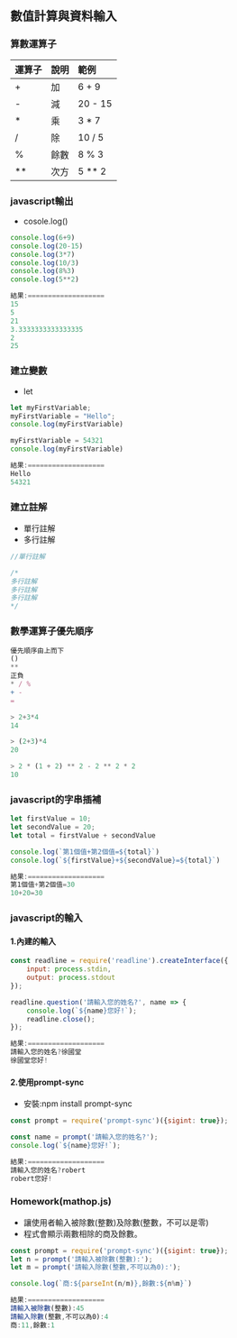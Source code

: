 ## 數值計算與資料輸入

### 算數運算子

| 運算子 | 說明 | 範例 |
|:--|:--|:--|
| + | 加 | 6 + 9 |
| - | 減 | 20 - 15 |
| * | 乘 | 3 * 7|
| / | 除 | 10 / 5 |
| % | 餘數 | 8 % 3 |
| ** | 次方 | 5 ** 2 |


### javascript輸出

- cosole.log()

```javascript
console.log(6+9)
console.log(20-15)
console.log(3*7)
console.log(10/3)
console.log(8%3)
console.log(5**2)

結果:===================
15
5
21
3.3333333333333335
2
25
```

### 建立變數
- let

```javascript
let myFirstVariable;
myFirstVariable = "Hello";
console.log(myFirstVariable)

myFirstVariable = 54321
console.log(myFirstVariable)

結果:===================
Hello
54321
```

### 建立註解

- 單行註解
- 多行註解

```javascript
//單行註解

/*
多行註解
多行註解
多行註解
*/
```

### 數學運算子優先順序

```javascript
優先順序由上而下
()
**
正負
* / % 
+ -
=
```

```javascript
> 2+3*4
14

> (2+3)*4
20

> 2 * (1 + 2) ** 2 - 2 ** 2 * 2
10
```

### javascript的字串插補

```javascript
let firstValue = 10;
let secondValue = 20;
let total = firstValue + secondValue

console.log(`第1個值+第2個值=${total}`)
console.log(`${firstValue}+${secondValue}=${total}`)

結果:===================
第1個值+第2個值=30
10+20=30
```

### javascript的輸入

#### 1.內建的輸入

```javascript
const readline = require('readline').createInterface({
    input: process.stdin,
    output: process.stdout
});

readline.question('請輸入您的姓名?', name => {
    console.log(`${name}您好!`);
    readline.close();
});

結果:===================
請輸入您的姓名?徐國堂
徐國堂您好!
```

#### 2.使用prompt-sync
- 安裝:npm install prompt-sync

```javascript
const prompt = require('prompt-sync')({sigint: true});

const name = prompt('請輸入您的姓名?');
console.log(`${name}您好!`);

結果:===================
請輸入您的姓名?robert
robert您好!
```

### Homework(mathop.js)

- 讓使用者輸入被除數(整數)及除數(整數，不可以是零)
- 程式會顯示兩數相除的商及餘數。

```javascript
const prompt = require('prompt-sync')({sigint: true});
let n = prompt('請輸入被除數(整數):');
let m = prompt('請輸入除數(整數,不可以為0):');

console.log(`商:${parseInt(n/m)},餘數:${n%m}`)

結果:===================
請輸入被除數(整數):45
請輸入除數(整數,不可以為0):4
商:11,餘數:1
```





